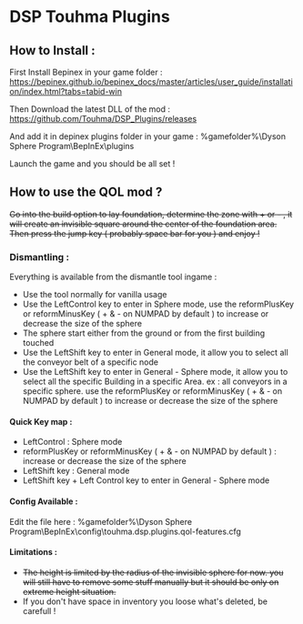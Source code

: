 ﻿# DSP Touhma Plugins

## How to Install :

First Install Bepinex in your game
folder : https://bepinex.github.io/bepinex_docs/master/articles/user_guide/installation/index.html?tabs=tabid-win

Then Download the latest DLL of the mod : https://github.com/Touhma/DSP_Plugins/releases

And add it in depinex plugins folder in your game : %gamefolder%\Dyson Sphere Program\BepInEx\plugins

Launch the game and you should be all set !

## How to use the QOL mod ?

<del>
Go into the build option to lay foundation, determine the zone with + or - , it will create an invisible square around
the center of the foundation area. Then press the jump key ( probably space bar for you ) and enjoy !
</del>

### Dismantling : 

Everything is available from the dismantle tool ingame : 
<ul>
    <li>Use the tool normally for vanilla usage</li>
    <li>Use the LeftControl key to enter in Sphere mode, use the reformPlusKey  or reformMinusKey ( + & - on NUMPAD by default ) to increase or decrease the size of the sphere</li>
    <li>The sphere start either from the ground or from the first building touched</li>
    <li>Use the LeftShift key to enter in General mode, it allow you to select all the conveyor belt of a specific node</li>
    <li>Use the LeftShift key to enter in General - Sphere mode, it allow you to select all the specific Building in a specific Area. ex : all conveyors in a specific sphere. use the reformPlusKey  or reformMinusKey ( + & - on NUMPAD by default ) to increase or decrease the size of the sphere</li>
</ul>

#### Quick Key map : 

<ul>
    <li>LeftControl : Sphere mode</li>
    <li>reformPlusKey  or reformMinusKey ( + & - on NUMPAD by default ) :  increase or decrease the size of the sphere</li>
    <li>LeftShift key : General mode </li>
    <li>LeftShift key + Left Control key to enter in General - Sphere mode</li>
</ul>

#### Config Available :

Edit the file here : %gamefolder%\Dyson Sphere Program\BepInEx\config\touhma.dsp.plugins.qol-features.cfg 


#### Limitations :

<ul>
    <li> <del>The height is limited by the radius of the invisible sphere for now. you will still have to remove some stuff manually but it should be only on extreme height situation. </del></li>
    <li> If you don't have space in inventory you loose what's deleted, be carefull ! </li>
</ul>

